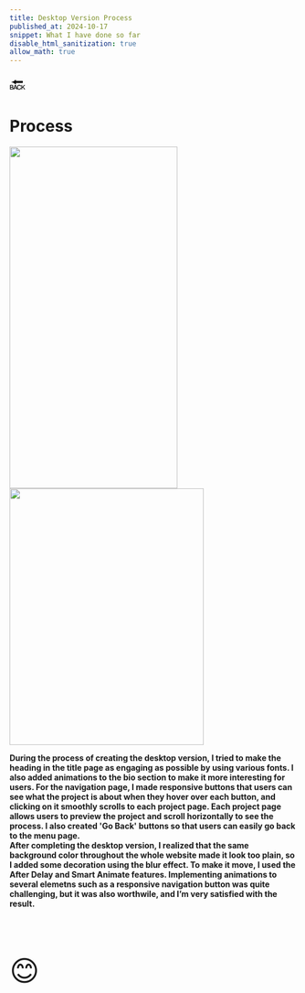 ```yaml
---
title: Desktop Version Process
published_at: 2024-10-17
snippet: What I have done so far 
disable_html_sanitization: true
allow_math: true
---
```



<a href="https://julienoh000-dms1-blog-83.deno.dev/" style="text-decoration: none; color: black;"><span style="font-size: 30px;">🔙</span></a>


# Process

<img src="dtpr1.png" width="294" height="598">
<img src="dtpr2.png" width="340" height="449">

<br>

**During the process of creating the desktop version, I tried to make the heading in the title page as engaging as possible by using various fonts. I also added animations to the bio section to make it more interesting for users. For the navigation page, I made responsive buttons that users can see what the project is about when they hover over each button, and clicking on it smoothly scrolls to each project page. Each project page allows users to preview the project and scroll horizontally to see the process. I also created 'Go Back' buttons so that users can easily go back to the menu page. <br>After completing the desktop version, I realized that the same background color throughout the whole website made it look too plain, so I added some decoration using the blur effect. To make it move, I used the After Delay and Smart Animate features. Implementing animations to several elemetns such as a responsive navigation button was quite challenging, but it was also worthwile, and I’m very satisfied with the result.**

<br>
<br>
<br>


<span style="font-size: 50px;">😊</span>
